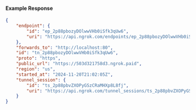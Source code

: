 <!-- Code generated for API Clients. DO NOT EDIT. -->

#### Example Response

```json
{
	"endpoint": {
		"id": "ep_2p88pbozyDOlwwVHb0iSfk3qUw6",
		"uri": "https://api.ngrok.com/endpoints/ep_2p88pbozyDOlwwVHb0iSfk3qUw6"
	},
	"forwards_to": "http://localhost:80",
	"id": "tn_2p88pbozyDOlwwVHb0iSfk3qUw6",
	"proto": "https",
	"public_url": "https://503d321758d3.ngrok.paid",
	"region": "us",
	"started_at": "2024-11-20T21:02:05Z",
	"tunnel_session": {
		"id": "ts_2p88pbvZXOPyGSzCRaMHXp8L8fj",
		"uri": "https://api.ngrok.com/tunnel_sessions/ts_2p88pbvZXOPyGSzCRaMHXp8L8fj"
	}
}
```
